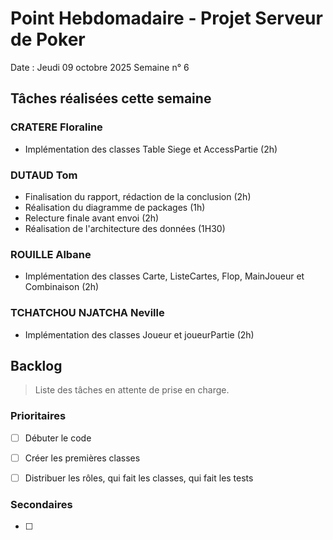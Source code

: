 # Point Hebdomadaire - Projet Serveur de Poker

Date : Jeudi 09 octobre 2025
Semaine n° 6

## Tâches réalisées cette semaine

### CRATERE Floraline

- Implémentation des classes Table Siege et AccessPartie (2h)


### DUTAUD Tom

- Finalisation du rapport, rédaction de la conclusion (2h)
- Réalisation du diagramme de packages (1h)
- Relecture finale avant envoi (2h)
- Réalisation de l'architecture des données (1H30)


### ROUILLE Albane

- Implémentation des classes Carte, ListeCartes, Flop, MainJoueur et Combinaison (2h)

### TCHATCHOU NJATCHA Neville

- Implémentation des classes Joueur et joueurPartie (2h)

## Backlog

> Liste des tâches en attente de prise en charge.

### Prioritaires

- [ ] Débuter le code 
- [ ] Créer les premières classes 
- [ ] Distribuer les rôles, qui fait les classes, qui fait les tests


### Secondaires

- [ ] 
